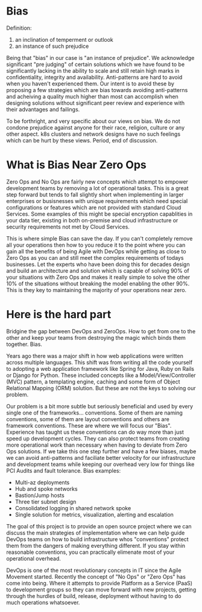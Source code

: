 # Bias

Definition:

1. an inclination of temperment or outlook
2. an instance of such prejudice

Being that "bias" in our case is "an instance of prejudice". We acknowledge significant "pre judging" of certain solutions which we have found to be significantly lacking in the ability to scale and still retain high marks in confidentiality, integrity and availability. Anti-patterns are hard to avoid when you haven't experienced them. Our intent is to avoid these by proposing a few strategies which are bias towards avoiding anti-patterns and acheiving a quality much higher than most can accomplish when designing solutions without significant peer review and experience with their advantages and failings.

To be forthright, and very specific about our views on bias. We do not condone prejudice against anyone for their race, religion, culture or any other aspect. k8s clusters and network designs have no such feelings which can be hurt by these views. Period, end of discussion.

# What is Bias Near Zero Ops

Zero Ops and No Ops are fairly new concepts which attempt to empower development teams by removing a lot of operational tasks. This is a great step forward but tends to fall slightly short when implementing in larger enterprises or busisnesses with unique requirements which need special configurations or features which are not provided with standard Cloud Services. Some examples of this might be special encryption capablities in your data tier, existing in both on-premise and cloud infrastructure or security requirements not met by Cloud Services.

This is where simple Bias can save the day. If you can't completely remove all your operations then how to you reduce it to the point where you can gain all the benefits of being Agile with DevOps while getting as close to Zero Ops as you can and still meet the complex requirements of todays businesses. Let the experts who have been doing this for decades design and build an architecture and solution which is capable of solving 90% of your situations with Zero Ops and makes it really simple to solve the other 10% of the situations without breaking the model enabling the other 90%. This is they key to maintaining the majority of your operations near zero.

# Here is the hard part

Bridgine the gap between DevOps and ZeroOps. How to get from one to the other and keep your teams from destroying the magic which binds them together.  Bias.

Years ago there was a major shift in how web applications were written across multiple languages. This shift was from writing all the code yourself to adopting a web application framework like Spring for Java, Ruby on Rails or Django for Python. These included concepts like a Model/View/Controller (MVC) pattern, a templating engine, caching and some form of Object Relational Mapping (ORM) solution. But these are not the keys to solving our problem.

Our problem is a bit more subtle but seriously beneficial and used by every single one of the frameworks... conventions. Some of them are naming conventions, some of them are layout conventions and others are framework conventions.  These are where we will focus our "Bias". Experience has taught us these conventions can do way more than just speed up development cycles. They can also protect teams from creating more operational work than necessary when having to deviate from Zero Ops solutions. If we take this one step further and have a few biases, maybe we can avoid anti-patterns and faciliate better velocity for our infrastructure and development teams while keeping our overhead very low for things like PCI Audits and fault tolerance. Bias examples:

* Multi-az deployments
* Hub and spoke networks
* Bastion/Jump hosts
* Three tier subnet design
* Consolidated logging in shared network spoke
* Single solution for metrics, visualization, alerting and escalation

The goal of this project is to provide an open source project where we can discuss the main strategies of implementation where we can help guide DevOps teams on how to build infrastructure whos "conventions" protect them from the dangers of making everything different.  If you stay within reasonable conventions, you can practically elimenate most of your operational overhead.

DevOps is one of the most revolutionary concepts in IT since the Agile Movement started. Recently the concept of "No Ops" or "Zero Ops" has come into being. Where it attempts to provide Platform as a Service (PaaS) to development groups so they can move forward with new projects, getting through the hurdles of build, release, deployment without having to do much operations whatsoever.


